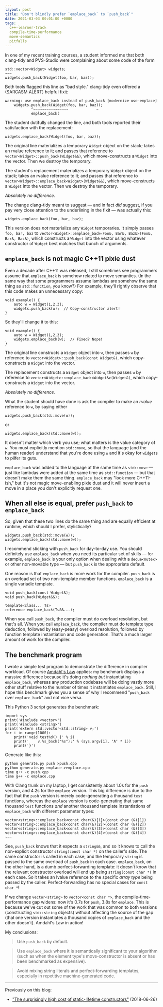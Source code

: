 ```yaml
---
layout: post
title: "Don't blindly prefer `emplace_back` to `push_back`"
date: 2021-03-03 00:01:00 +0000
tags:
  c++-learner-track
  compile-time-performance
  move-semantics
  pitfalls
---
```


In one of my recent training courses, a student informed me that both clang-tidy
and PVS-Studio were complaining about some code of the form

    std::vector<Widget> widgets;
    ~~~
    widgets.push_back(Widget(foo, bar, baz));

Both tools flagged this line as "bad style."
clang-tidy even offered a (SARCASM ALERT) helpful fixit:

    warning: use emplace_back instead of push_back [modernize-use-emplace]
        widgets.push_back(Widget(foo, bar, baz));
                ^~~~~~~~~~~~~~~~~             ~
                emplace_back(

The student dutifully changed the line, and both tools reported their
satisfaction with the replacement:

    widgets.emplace_back(Widget(foo, bar, baz));

The original line materializes a temporary `Widget` object on the stack;
takes an rvalue reference to it; and passes that reference to
`vector<Widget>::push_back(Widget&&)`, which move-constructs a `Widget`
into the vector. Then we destroy the temporary.

The student's replacement materializes a temporary `Widget` object on the stack;
takes an rvalue reference to it; and passes that reference to
`vector<Widget>::emplace_back<Widget>(Widget&&)`, which move-constructs
a `Widget` into the vector. Then we destroy the temporary.

_Absolutely no difference._

The change clang-tidy meant to suggest — and in fact _did_ suggest,
if you pay very close attention to the underlining in the fixit — was actually this:

    widgets.emplace_back(foo, bar, baz);

This version does _not_ materialize any `Widget` temporaries. It simply
passes `foo, bar, baz` to `vector<Widget>::emplace_back<Foo&, Bar&, Baz&>(Foo&, Bar&, Baz&)`,
which constructs a `Widget` into the vector using whatever
constructor of `Widget` best matches that bunch of arguments.


## `emplace_back` is not magic C++11 pixie dust

Even a decade after C++11 was released, I still sometimes see programmers assume
that `emplace_back` is somehow related to move semantics. (In the same way that
some programmers assume lambdas are somehow the same thing as `std::function`,
you know?) For example, they'll rightly observe that this code makes an
unnecessary copy:

    void example() {
        auto w = Widget(1,2,3);
        widgets.push_back(w);  // Copy-constructor alert!
    }

So they'll change it to this:

    void example() {
        auto w = Widget(1,2,3);
        widgets.emplace_back(w);  // Fixed? Nope!
    }

The original line constructs a `Widget` object into `w`, then
passes `w` by reference to `vector<Widget>::push_back(const Widget&)`,
which copy-constructs a `Widget` into the vector.

The replacement constructs a `Widget` object into `w`, then
passes `w` by reference to `vector<Widget>::emplace_back<Widget&>(Widget&)`,
which copy-constructs a `Widget` into the vector.

_Absolutely no difference._

What the student should have done is ask the compiler to make an
_rvalue_ reference to `w`, by saying either

    widgets.push_back(std::move(w));

or

    widgets.emplace_back(std::move(w));

It doesn't matter which verb you use; what matters is the value category of
`w`. You must explicitly mention `std::move`, so that the language (and the
human reader) understand that you're done using `w` and it's okay for
`widgets` to pilfer its guts.

`emplace_back` was added to the language at the same time as `std::move` — just
like lambdas were added at the same time as `std::function` — but that doesn't
make them the same thing. `emplace_back` may "look more C++11-ish," but it's
not magic move-enabling pixie dust and it will never insert a move in a place
you don't explicitly request one.


## When all else is equal, prefer `push_back` to `emplace_back`

So, given that these two lines do the same thing and are equally efficient
at runtime, which should I prefer, stylistically?

    widgets.push_back(std::move(w));
    widgets.emplace_back(std::move(w));

I recommend sticking with `push_back` for day-to-day use. You should definitely
use `emplace_back` when you need its particular set of skills — for example, `emplace_back`
is your only option when dealing with a `deque<mutex>` or other non-movable type —
but `push_back` is the appropriate default.

One reason is that `emplace_back` is more work for the compiler.
`push_back` is an overload set of two non-template member functions.
`emplace_back` is a single variadic template.

    void push_back(const Widget&);
    void push_back(Widget&&);

    template<class... Ts>
    reference emplace_back(Ts&&...);

When you call `push_back`, the compiler must do overload resolution, but that's all.
When you call `emplace_back`, the compiler must do template type deduction, followed
by (easy-peasy) overload resolution, followed by function template instantiation and
code generation. That's a much larger amount of work for the compiler.


## The benchmark program

I wrote a simple test program to demonstrate the difference in compiler workload.
Of course [Amdahl's Law](https://en.wikipedia.org/wiki/Amdahl%27s_law) applies:
my benchmark displays a massive difference because it's doing _nothing but_
instantiating `emplace_back`, whereas any production codebase will be doing vastly
more other stuff relative to the number of times it instantiates `emplace_back`.
Still, I hope this benchmark gives you a sense of why I recommend "`push_back` over
`emplace_back`" and not vice versa.

This Python 3 script generates the benchmark:

    import sys
    print('#include <vector>')
    print('#include <string>')
    print('extern std::vector<std::string> v;')
    for i in range(1000):
        print('void test%d() {' % i)
        print('    v.%s_back("%s");' % (sys.argv[1], 'A' * i))
        print('}')

Generate like this:

    python generate.py push >push.cpp
    python generate.py emplace >emplace.cpp
    time g++ -c push.cpp
    time g++ -c emplace.cpp

With Clang trunk on my laptop, I get consistently about 1.0s for the `push` version,
and 4.2s for the `emplace` version. This big difference is due to the fact that the
`push` version is merely code-generating a thousand `test` functions, whereas
the `emplace` version is code-generating that same thousand `test` functions *and*
another thousand template instantiations of `emplace_back` with different parameter
types:

    vector<string>::emplace_back<const char(&)[1]>(const char (&)[1])
    vector<string>::emplace_back<const char(&)[2]>(const char (&)[2])
    vector<string>::emplace_back<const char(&)[3]>(const char (&)[3])
    vector<string>::emplace_back<const char(&)[4]>(const char (&)[4])
    ~~~

See, `push_back` knows that it expects a `string&&`, and so it knows to call the
non-explicit constructor `string(const char *)` on the caller's side. The same
constructor is called in each case, and the temporary `string` is passed to
the same overload of `push_back` in each case. `emplace_back`, on the other hand,
is a dumb perfect-forwarding template: it doesn't know that the relevant constructor
overload will end up being `string(const char *)` in each case. So it takes
an lvalue reference to the specific _array type_ being passed by the caller.
Perfect-forwarding has no special cases for `const char *`!

If we change `vector<string>` to `vector<const char *>`, the compile-time-performance
gap widens: now it's 0.7s for `push`, 3.8s for `emplace`. This is because we've cut
out some of the work that was common to both versions (constructing `std::string` objects)
without affecting the source of the gap (that one version instantiates a
thousand copies of `emplace_back` and the other doesn't). Amdahl's Law in action!

My conclusions:

> Use `push_back` by default.

> Use `emplace_back` where it is semantically significant to your algorithm
> (such as when the element type's move-constructor is absent or has been
> benchmarked as expensive).

> Avoid mixing string literals and perfect-forwarding templates,
> especially in repetitive machine-generated code.

----

Previously on this blog:

* ["The surprisingly high cost of static-lifetime constructors"](/blog/2018/06/26/cost-of-static-lifetime-constructors/) (2018-06-26)
